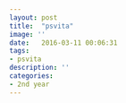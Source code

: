 ```yaml
---
layout: post
title:  "psvita"
image: ''
date:   2016-03-11 00:06:31
tags:
- psvita
description: ''
categories:
- 2nd year
---
```

